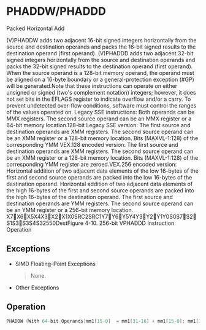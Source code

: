 # PHADDW/PHADDD

Packed Horizontal Add

(V)PHADDW adds two adjacent 16-bit signed integers horizontally from the source and destination operands and packs the 16-bit signed results to the destination operand (first operand).
(V)PHADDD adds two adjacent 32-bit signed integers horizontally from the source and destination operands and packs the 32-bit signed results to the destination operand (first operand).
When the source operand is a 128-bit memory operand, the operand must be aligned on a 16-byte boundary or a general-protection exception (#GP) will be generated.Note that these instructions can operate on either unsigned or signed (two's complement notation) integers; however, it does not set bits in the EFLAGS register to indicate overflow and/or a carry.
To prevent undetected over-flow conditions, software must control the ranges of the values operated on.
Legacy SSE instructions: Both operands can be MMX registers.
The second source operand can be an MMX register or a 64-bit memory location.128-bit Legacy SSE version: The first source and destination operands are XMM registers.
The second source operand can be an XMM register or a 128-bit memory location.
Bits (MAXVL-1:128) of the corresponding YMM VEX.128 encoded version: The first source and destination operands are XMM registers.
The second source operand can be an XMM register or a 128-bit memory location.
Bits (MAXVL-1:128) of the corresponding YMM register are zeroed.VEX.256 encoded version: Horizontal addition of two adjacent data elements of the low 16-bytes of the first and second source operands are packed into the low 16-bytes of the destination operand.
Horizontal addition of two adjacent data elements of the high 16-bytes of the first and second source operands are packed into the high 16-bytes of the destination operand.
The first source and destination operands are YMM registers.
The second source operand can be an YMM register or a 256-bit memory location.
X7X6X5X4X3X2X1X0SRC2SRC1Y7Y6Y5Y4Y3Y2Y1Y0S0S7S2S1S3S3S4S32550DestFigure 4-10.
 256-bit VPHADDD Instruction Operation

## Exceptions

- SIMD Floating-Point Exceptions
  > None. 
- Other Exceptions

## Operation

```C
PHADDW (With 64-bit Operands)mm1[15-0]  = mm1[31-16] + mm1[15-0]; mm1[31-16] = mm1[63-48] + mm1[47-32]; mm1[47-32] = mm2/m64[31-16] + mm2/m64[15-0]; mm1[63-48] = mm2/m64[63-48] + mm2/m64[47-32]; PHADDW (With 128-bit Operands)xmm1[15-0] = xmm1[31-16] + xmm1[15-0]; xmm1[31-16] = xmm1[63-48] + xmm1[47-32]; xmm1[47-32] = xmm1[95-80] + xmm1[79-64]; xmm1[63-48] = xmm1[127-112] + xmm1[111-96]; xmm1[79-64] = xmm2/m128[31-16] + xmm2/m128[15-0]; xmm1[95-80] = xmm2/m128[63-48] + xmm2/m128[47-32]; xmm1[111-96] = xmm2/m128[95-80] + xmm2/m128[79-64]; xmm1[127-112] = xmm2/m128[127-112] + xmm2/m128[111-96]; VPHADDW (VEX.128 Encoded Version)DEST[15:0] := SRC1[31:16] + SRC1[15:0]DEST[31:16] := SRC1[63:48] + SRC1[47:32]DEST[47:32] := SRC1[95:80] + SRC1[79:64]DEST[63:48] := SRC1[127:112] + SRC1[111:96]DEST[79:64] := SRC2[31:16] + SRC2[15:0]DEST[95:80] := SRC2[63:48] + SRC2[47:32]DEST[111:96] := SRC2[95:80] + SRC2[79:64]DEST[127:112] := SRC2[1VPHADDW (VEX.256 Encoded Version)DEST[15:0] := SRC1[31:16] + SRC1[15:0]DEST[31:16] := SRC1[63:48] + SRC1[47:32]DEST[47:32] := SRC1[95:80] + SRC1[79:64]DEST[63:48] := SRC1[127:112] + SRC1[111:96]DEST[79:64] := SRC2[31:16] + SRC2[15:0]DEST[95:80] := SRC2[63:48] + SRC2[47:32]DEST[111:96] := SRC2[95:80] + SRC2[79:64]DEST[127:112] := SRC2[127:112] + SRC2[111:96]DEST[143:128] := SRC1[159:144] + SRC1[143:128]DEST[159:144] := SRC1[191:176] + SRC1[175:160]DEST[175:160] := SRC1[223:208] + SRC1[207:192]DEST[191:176] := SRC1[255:240] + SRC1[239:224]DEST[207:192] := SRC2[127:112] + SRC2[143:128]DEST[223:208] := SRC2[159:144] + SRC2[175:160]DEST[239:224] := SRC2[191:176] + SRC2[207:192]DEST[255:240] := SRC2[223:208] + SRC2[239:224]PHADDD (With 64-bit Operands)mm1[31-0]  = mm1[63-32] + mm1[31-0]; mm1[63-32] = mm2/m64[63-32] + mm2/m64[31-0]; PHADDD (With 128-bit Operands)xmm1[31-0] = xmm1[63-32] + xmm1[31-0]; xmm1[63-32] = xmm1[127-96] + xmm1[95-64]; xmm1[95-64] = xmm2/m128[63-32] + xmm2/m128[31-0]; xmm1[127-96] = xmm2/m128[127-96] + xmm2/m128[95-64]; VPHADDD (VEX.128 Encoded Version)DEST[31-0] := SRC1[63-32] + SRC1[31-0]DEST[63-32] := SRC1[127-96] + SRC1[95-64]DEST[95-64] := SRC2[63-32] + SRC2[31-0]DEST[127-96] := SRC2[127-96] + SRC2[95-64]DEST[MAXVL-1:128] := 0VPHADDD (VEX.256 Encoded Version)DEST[31-0] := SRC1[63-32] + SRC1[31-0]DEST[63-32] := SRC1[127-96] + SRC1[95-64]DEST[95-64] := SRC2[63-32] + SRC2[31-0]DEST[127-96] := SRC2[127-96] + SRC2[95-64]DEST[159-128] := SRC1[191-160] + SRC1[159-128]DEST[191-160] := SRC1[255-224] + SRC1[223-192]DEST[223-192] := SRC2[191-160] + SRC2[159-128]DEST[255-224] := SRC2[255-224] + SRC2[223-192]Intel C/C++ Compiler Intrinsic EquivalentsPHADDW __m64 _mm_hadd_pi16 (__m64 a, __m64 b)PHADDD __m64 _mm_hadd_pi32 (__m64 a, __m64 b)(V)PHADDW __m128i _mm_hadd_epi16 (__m128i a, __m128i b)(V)PHADDD __m128i _mm_hadd_epi32 (__m128i a, __m128i b)
```
